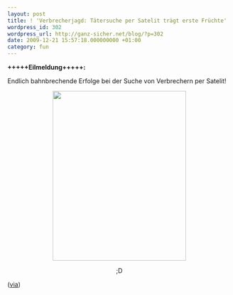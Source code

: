```yaml
---
layout: post
title: ! 'Verbrecherjagd: Tätersuche per Satelit trägt erste Früchte'
wordpress_id: 302
wordpress_url: http://ganz-sicher.net/blog/?p=302
date: 2009-12-21 15:57:18.000000000 +01:00
category: fun
---
```

<strong>+++++Eilmeldung+++++:</strong>

Endlich bahnbrechende Erfolge bei der Suche von Verbrechern per Satelit!

<p style="text-align: center;"><a class="borderimg" href="http://nedroidcomics.livejournal.com/265654.html"><img class="aligncenter size-full wp-image-304" title="Comic demonstriert jüngste Erfolge bei Verbrecherjadt" src="{{site.url}}/wp-content/uploads/2009-12-18-crimelab.gif" alt="" width="300" height="382" /></a></p>

<p style="text-align: center;">;D</p>

(<a href="http://nedroidcomics.livejournal.com/265654.html">via</a>)
